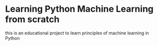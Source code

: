 # Learning Python Machine Learning from scratch
this is an educational project to learn principles of machine learning in Python
